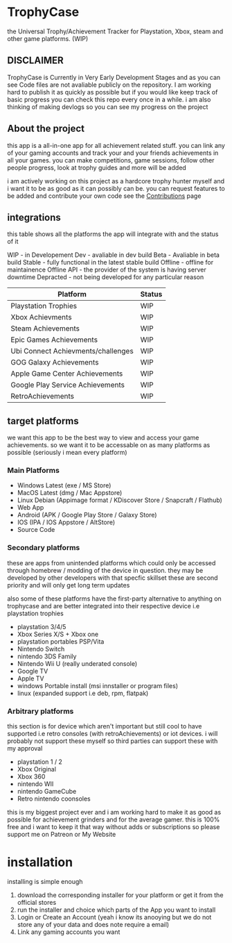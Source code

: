 # TrophyCase
the Universal Trophy/Achievement Tracker for Playstation, Xbox, steam and other game platforms. (WIP)

## DISCLAIMER
TrophyCase is Currently in Very Early Development Stages and as you can see Code files are not avaliable publicly on the repository. I am working hard to publish it as quickly as possible but if you would like keep track of basic progress you can check this repo every once in a while. i am also thinking of making devlogs so you can see my progress on the project

## About the project
this app is a all-in-one app for all achievement related stuff. you can link any of your gaming accounts and track your and your friends achievements in all your games. you can make competitions, game sessions, follow other people progress, look at trophy guides and more will be added

i am actively working on this project as a hardcore trophy hunter myself and i want it to be as good as it can possibly can be. you can request features to be added and contribute your own code see the [Contributions](https://www.example.com) page

## integrations
this table shows all the platforms the app will integrate with and the status of it

WIP - in Developement
Dev - avaliable in dev build
Beta - Avaliable in beta build
Stable - fully functional in the latest stable build
Offline - offline for maintainence
Offline API - the provider of the system is having server downtime
Depracted - not being developed for any particular reason

| Platform | Status |
| ----------- | ----------- |
| Playstation Trophies | WIP |
| Xbox Achievments | WIP |
| Steam Achievements | WIP |
| Epic Games Achievements | WIP |
| Ubi Connect Achievments/challenges | WIP |
| GOG Galaxy Achievements | WIP |
| Apple Game Center Achievements | WIP |
| Google Play Service Achievements  | WIP |
| RetroAchievements | WIP |

## target platforms
we want this app to be the best way to view and access your game achievements. so we want it to be accessable on as many platforms as possible (seriously i mean every platform)

### Main Platforms
- Windows Latest (exe / MS Store)
- MacOS Latest (dmg / Mac Appstore)
- Linux Debian (Appimage format / KDiscover Store / Snapcraft / Flathub)
- Web App
- Android (APK / Google Play Store / Galaxy Store)
- IOS (IPA / IOS Appstore / AltStore)
- Source Code

### Secondary platforms
these are apps from unintended platforms which could only be accessed through homebrew / modding of the device in question. they may be developed by other developers with that specfic skillset these are second priority and will only get long term updates

also some of these platforms have the first-party alternative to anything on trophycase and are better integrated into their respective device i.e playstation trophies

- playstation 3/4/5
- Xbox Series X/S + Xbox one
- playstation portables PSP/Vita
- Nintendo Switch
- nintendo 3DS Family
- Nintendo Wii U (really underated console)
- Google TV
- Apple TV
- windows Portable install (msi innstaller or program files)
- linux (expanded support i.e deb, rpm, flatpak)

### Arbitrary platforms
this section is for device which aren't important but still cool to have supported i.e retro consoles (with retroAchievements) or iot devices. i will probably not support these myself so third parties can support these with my approval 

- playstation 1 / 2
- Xbox Original
- Xbox 360
- nintendo WII
- nintendo GameCube
- Retro nintendo coonsoles

this is my biggest project ever and i am working hard to make it as good as possible for achievement grinders and for the average gamer. this is 100% free and i want to keep it that way without adds or subscriptions so please support me on Patreon or My Website

# installation

installing is simple enough

1. download the corresponding installer for your platform or get it from the official stores
2. run the installer and choice which parts of the App you want to install
3. Login or Create an Account (yeah i know its anooying but we do not store any of your data and does note require a email)
4. Link any gaming accounts you want
